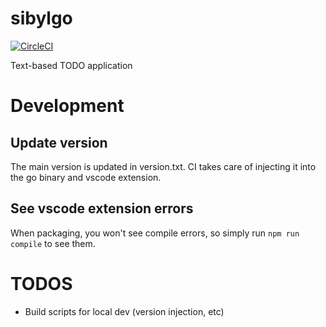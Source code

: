 # sibylgo

[![CircleCI](https://circleci.com/gh/sandro-h/sibylgo.svg?style=svg&circle-token=9e65f022c014e5685c7fbd76148892f711d58bed)](https://circleci.com/gh/sandro-h/sibylgo)

Text-based TODO application

# Development

## Update version

The main version is updated in version.txt. CI takes care of injecting it into the go binary and vscode extension.

## See vscode extension errors

When packaging, you won't see compile errors, so simply run `npm run compile` to see them.

# TODOS

- Build scripts for local dev (version injection, etc)